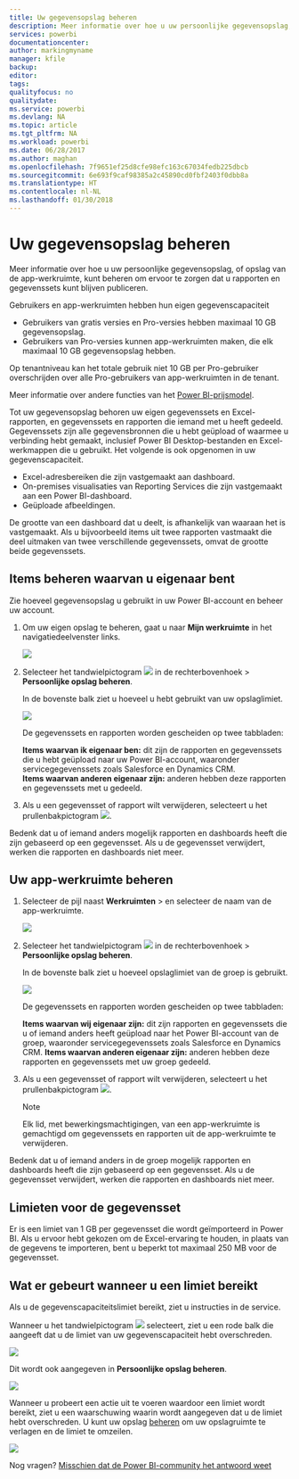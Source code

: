 ```yaml
---
title: Uw gegevensopslag beheren
description: Meer informatie over hoe u uw persoonlijke gegevensopslag, of opslag van de app-werkruimte, kunt beheren om ervoor te zorgen dat u rapporten en gegevenssets kunt blijven publiceren.
services: powerbi
documentationcenter: 
author: markingmyname
manager: kfile
backup: 
editor: 
tags: 
qualityfocus: no
qualitydate: 
ms.service: powerbi
ms.devlang: NA
ms.topic: article
ms.tgt_pltfrm: NA
ms.workload: powerbi
ms.date: 06/28/2017
ms.author: maghan
ms.openlocfilehash: 7f9651ef25d8cfe98efc163c67034fedb225dbcb
ms.sourcegitcommit: 6e693f9caf98385a2c45890cd0fbf2403f0dbb8a
ms.translationtype: HT
ms.contentlocale: nl-NL
ms.lasthandoff: 01/30/2018
---
```

# <a name="manage-your-data-storage"></a>Uw gegevensopslag beheren
Meer informatie over hoe u uw persoonlijke gegevensopslag, of opslag van de app-werkruimte, kunt beheren om ervoor te zorgen dat u rapporten en gegevenssets kunt blijven publiceren.

Gebruikers en app-werkruimten hebben hun eigen gegevenscapaciteit

* Gebruikers van gratis versies en Pro-versies hebben maximaal 10 GB gegevensopslag.
* Gebruikers van Pro-versies kunnen app-werkruimten maken, die elk maximaal 10 GB gegevensopslag hebben.

Op tenantniveau kan het totale gebruik niet 10 GB per Pro-gebruiker overschrijden over alle Pro-gebruikers van app-werkruimten in de tenant.

Meer informatie over andere functies van het [Power BI-prijsmodel](https://powerbi.microsoft.com/pricing).

Tot uw gegevensopslag behoren uw eigen gegevenssets en Excel-rapporten, en gegevenssets en rapporten die iemand met u heeft gedeeld. Gegevenssets zijn alle gegevensbronnen die u hebt geüpload of waarmee u verbinding hebt gemaakt, inclusief Power BI Desktop-bestanden en Excel-werkmappen die u gebruikt. Het volgende is ook opgenomen in uw gegevenscapaciteit.

* Excel-adresbereiken die zijn vastgemaakt aan dashboard.
* On-premises visualisaties van Reporting Services die zijn vastgemaakt aan een Power BI-dashboard.
* Geüploade afbeeldingen.

De grootte van een dashboard dat u deelt, is afhankelijk van waaraan het is vastgemaakt. Als u bijvoorbeeld items uit twee rapporten vastmaakt die deel uitmaken van twee verschillende gegevenssets, omvat de grootte beide gegevenssets.

<a name="manage"/>

## <a name="manage-items-owned-by-you"></a>Items beheren waarvan u eigenaar bent
Zie hoeveel gegevensopslag u gebruikt in uw Power BI-account en beheer uw account.

1. Om uw eigen opslag te beheren, gaat u naar **Mijn werkruimte** in het navigatiedeelvenster links.
   
    ![](media/service-admin-manage-your-data-storage-in-power-bi/pbi_myworkspace.png)
2. Selecteer het tandwielpictogram ![](media/service-admin-manage-your-data-storage-in-power-bi/pbi_gearicon.png) in de rechterbovenhoek \> **Persoonlijke opslag beheren**.
   
    In de bovenste balk ziet u hoeveel u hebt gebruikt van uw opslaglimiet.
   
    ![](media/service-admin-manage-your-data-storage-in-power-bi/pbi_persnlstorage.png)
   
    De gegevenssets en rapporten worden gescheiden op twee tabbladen:
   
    **Items waarvan ik eigenaar ben:** dit zijn de rapporten en gegevenssets die u hebt geüpload naar uw Power BI-account, waaronder servicegegevenssets zoals Salesforce en Dynamics CRM.  
    **Items waarvan anderen eigenaar zijn:** anderen hebben deze rapporten en gegevenssets met u gedeeld.
3. Als u een gegevensset of rapport wilt verwijderen, selecteert u het prullenbakpictogram ![](media/service-admin-manage-your-data-storage-in-power-bi/pbi_deleteicon.png).

Bedenk dat u of iemand anders mogelijk rapporten en dashboards heeft die zijn gebaseerd op een gegevensset. Als u de gegevensset verwijdert, werken die rapporten en dashboards niet meer.

## <a name="manage-your-app-workspace"></a>Uw app-werkruimte beheren
1. Selecteer de pijl naast **Werkruimten** \> en selecteer de naam van de app-werkruimte.
   
    ![](media/service-admin-manage-your-data-storage-in-power-bi/pbi_groupworkspaces.png)
2. Selecteer het tandwielpictogram ![](media/service-admin-manage-your-data-storage-in-power-bi/pbi_gearicon.png) in de rechterbovenhoek \> **Persoonlijke opslag beheren**.
   
    In de bovenste balk ziet u hoeveel opslaglimiet van de groep is gebruikt.
   
    ![](media/service-admin-manage-your-data-storage-in-power-bi/pbi_groupstorage.png)
   
    De gegevenssets en rapporten worden gescheiden op twee tabbladen:
   
    **Items waarvan wij eigenaar zijn:** dit zijn rapporten en gegevenssets die u of iemand anders heeft geüpload naar het Power BI-account van de groep, waaronder servicegegevenssets zoals Salesforce en Dynamics CRM.
    **Items waarvan anderen eigenaar zijn:** anderen hebben deze rapporten en gegevenssets met uw groep gedeeld.
3. Als u een gegevensset of rapport wilt verwijderen, selecteert u het prullenbakpictogram ![](media/service-admin-manage-your-data-storage-in-power-bi/pbi_deleteicon.png).
   
   > [!NOTE]
   > Elk lid, met bewerkingsmachtigingen, van een app-werkruimte is gemachtigd om gegevenssets en rapporten uit de app-werkruimte te verwijderen.
   > 
   > 

Bedenk dat u of iemand anders in de groep mogelijk rapporten en dashboards heeft die zijn gebaseerd op een gegevensset. Als u de gegevensset verwijdert, werken die rapporten en dashboards niet meer.

## <a name="dataset-limits"></a>Limieten voor de gegevensset
Er is een limiet van 1 GB per gegevensset die wordt geïmporteerd in Power BI. Als u ervoor hebt gekozen om de Excel-ervaring te houden, in plaats van de gegevens te importeren, bent u beperkt tot maximaal 250 MB voor de gegevensset.

## <a name="what-happens-when-you-hit-a-limit"></a>Wat er gebeurt wanneer u een limiet bereikt
Als u de gegevenscapaciteitslimiet bereikt, ziet u instructies in de service. 

Wanneer u het tandwielpictogram ![](media/service-admin-manage-your-data-storage-in-power-bi/pbi_gearicon.png) selecteert, ziet u een rode balk die aangeeft dat u de limiet van uw gegevenscapaciteit hebt overschreden.

![](media/service-admin-manage-your-data-storage-in-power-bi/manage-storage-limit.png)

Dit wordt ook aangegeven in **Persoonlijke opslag beheren**.

 ![](media/service-admin-manage-your-data-storage-in-power-bi/manage-storage-limit2.png)

 Wanneer u probeert een actie uit te voeren waardoor een limiet wordt bereikt, ziet u een waarschuwing waarin wordt aangegeven dat u de limiet hebt overschreden. U kunt uw opslag [beheren](#manage) om uw opslagruimte te verlagen en de limiet te omzeilen.

 ![](media/service-admin-manage-your-data-storage-in-power-bi/powerbi-pro-over-limit.png)

 Nog vragen? [Misschien dat de Power BI-community het antwoord weet](http://community.powerbi.com/)

